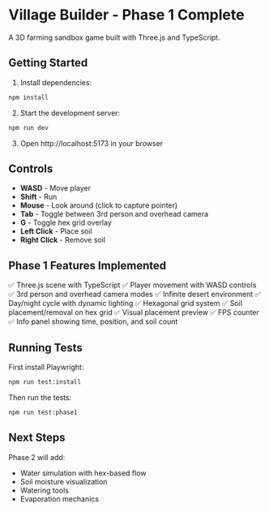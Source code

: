 # Village Builder - Phase 1 Complete

A 3D farming sandbox game built with Three.js and TypeScript.

## Getting Started

1. Install dependencies:
```bash
npm install
```

2. Start the development server:
```bash
npm run dev
```

3. Open http://localhost:5173 in your browser

## Controls

- **WASD** - Move player
- **Shift** - Run
- **Mouse** - Look around (click to capture pointer)
- **Tab** - Toggle between 3rd person and overhead camera
- **G** - Toggle hex grid overlay
- **Left Click** - Place soil
- **Right Click** - Remove soil

## Phase 1 Features Implemented

✅ Three.js scene with TypeScript
✅ Player movement with WASD controls
✅ 3rd person and overhead camera modes
✅ Infinite desert environment
✅ Day/night cycle with dynamic lighting
✅ Hexagonal grid system
✅ Soil placement/removal on hex grid
✅ Visual placement preview
✅ FPS counter
✅ Info panel showing time, position, and soil count

## Running Tests

First install Playwright:
```bash
npm run test:install
```

Then run the tests:
```bash
npm run test:phase1
```

## Next Steps

Phase 2 will add:
- Water simulation with hex-based flow
- Soil moisture visualization
- Watering tools
- Evaporation mechanics